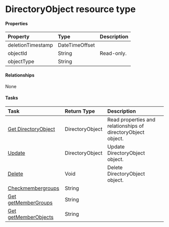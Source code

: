 # DirectoryObject resource type



#### Properties
| Property	   | Type	|Description|
|:---------------|:--------|:----------|
|deletionTimestamp|DateTimeOffset||
|objectId|String| Read-only.|
|objectType|String||

#### Relationships
None


#### Tasks

| Task		   | Return Type	|Description|
|:---------------|:--------|:----------|
|[Get DirectoryObject](../api/directoryobject_get.md) | DirectoryObject |Read properties and relationships of directoryObject object.|
|[Update](../api/directoryobject_update.md) | DirectoryObject	|Update DirectoryObject object. |
|[Delete](../api/directoryobject_delete.md) | Void	|Delete DirectoryObject object. |
|[Checkmembergroups](../api/directoryobject_checkmembergroups.md)|String||
|[Get getMemberGroups](../api/directoryobject_getmembergroups.md)|String||
|[Get getMemberObjects](../api/directoryobject_getmemberobjects.md)|String||
